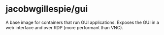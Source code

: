# jacobwgillespie/gui

A base image for containers that run GUI applications.  Exposes the GUI in a web interface and over RDP (more performant than VNC).
